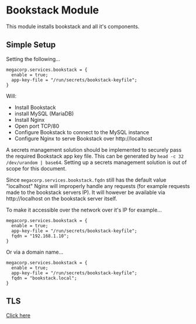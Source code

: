 # Bookstack Module
This module installs bookstack and all it's components.

## Simple Setup
Setting the following...
```
megacorp.services.bookstack = {
  enable = true;
  app-key-file = "/run/secrets/bookstack-keyfile";
}
```
Will:
- Install Bookstack
- install MySQL (MariaDB)
- Install Nginx
- Open port TCP/80
- Configure Bookstack to connect to the MySQL instance
- Configure Nginx to serve Bookstack over http://localhost 

A secrets management solution should be implemented to securely pass the required Bookstack app key file. This can be generated by `head -c 32 /dev/urandom | base64`. Setting up a secrets management solution is out of scope for this document.

Since `megacorp.services.bookstack.fqdn` still has the default value "localhost" Nginx will improperly handle any requests (for example requests made to the bookstack servers IP). It will however be available via http://localhost on the bookstack server itself.

To make it accessible over the network over it's IP for example...
```
megacorp.services.bookstack = {
  enable = true;
  app-key-file = "/run/secrets/bookstack-keyfile";
  fqdn = "192.168.1.10";
}
```
Or via a domain name...
```
megacorp.services.bookstack = {
  enable = true;
  app-key-file = "/run/secrets/bookstack-keyfile";
  fqdn = "bookstack.local";
}
```

## TLS
[Click here](https://github.com/rapture-mc/mgc-nixos/modules/_shared/nginx/README.md)
